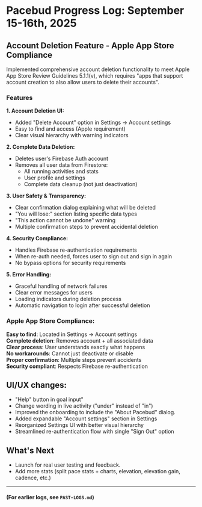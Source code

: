 # Pacebud Progress Log: September 15-16th, 2025

## Account Deletion Feature - Apple App Store Compliance

Implemented comprehensive account deletion functionality to meet Apple App Store Review Guidelines 5.1.1(v), which requires "apps that support account creation to also allow users to delete their accounts".

### **Features**

**1. Account Deletion UI:**
- Added "Delete Account" option in Settings → Account settings
- Easy to find and access (Apple requirement)
- Clear visual hierarchy with warning indicators

**2. Complete Data Deletion:**
- Deletes user's Firebase Auth account
- Removes all user data from Firestore:
  - All running activities and stats
  - User profile and settings
  - Complete data cleanup (not just deactivation)

**3. User Safety & Transparency:**
- Clear confirmation dialog explaining what will be deleted
- "You will lose:" section listing specific data types
- "This action cannot be undone" warning
- Multiple confirmation steps to prevent accidental deletion

**4. Security Compliance:**
- Handles Firebase re-authentication requirements
- When re-auth needed, forces user to sign out and sign in again
- No bypass options for security requirements

**5. Error Handling:**
- Graceful handling of network failures
- Clear error messages for users
- Loading indicators during deletion process
- Automatic navigation to login after successful deletion

### **Apple App Store Compliance:**

**Easy to find**: Located in Settings → Account settings  
**Complete deletion**: Removes account + all associated data  
**Clear process**: User understands exactly what happens  
**No workarounds**: Cannot just deactivate or disable  
**Proper confirmation**: Multiple steps prevent accidents  
**Security compliant**: Respects Firebase re-authentication  

## UI/UX changes:
- "Help" button in goal input"
- Change wording in live activity ("under" instead of "in")
- Improved the onboarding to include the "About Pacebud" dialog.
- Added expandable "Account settings" section in Settings
- Reorganized Settings UI with better visual hierarchy
- Streamlined re-authentication flow with single "Sign Out" option

## What's Next
- Launch for real user testing and feedback.
- Add more stats (split pace stats + charts, elevation, elevation gain, cadence, etc.)

---
#### (For earlier logs, see `PAST-LOGS.md`)